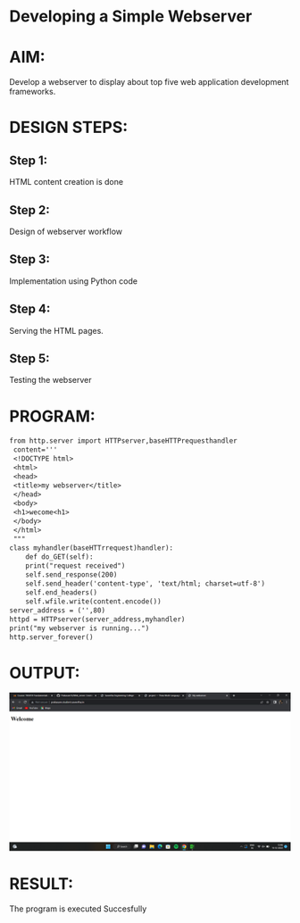 # Developing a Simple Webserver

# AIM:

Develop a webserver to display about top five web application development frameworks.

# DESIGN STEPS:

## Step 1:

HTML content creation is done

## Step 2:

Design of webserver workflow

## Step 3:

Implementation using Python code

## Step 4:

Serving the HTML pages.

## Step 5:

Testing the webserver

# PROGRAM:
```
from http.server import HTTPserver,baseHTTPrequesthandler
 content='''
 <!DOCTYPE html>
 <html>
 <head>
 <title>my webserver</title>
 </head>
 <body>
 <h1>wecome<h1>
 </body>
 </html>
 """
class myhandler(baseHTTrrequest)handler):
    def do_GET(self):
    print("request received")
    self.send_response(200)
    self.send_header('content-type', 'text/html; charset=utf-8')
    self.end_headers()
    self.wfile.write(content.encode())
server_address = ('',80)
httpd = HTTPserver(server_address,myhandler)
print("my webserver is running...")
http.server_forever()
```
# OUTPUT:
![OUTPUT](./images/screenshot.png)

# RESULT:

The program is executed Succesfully
